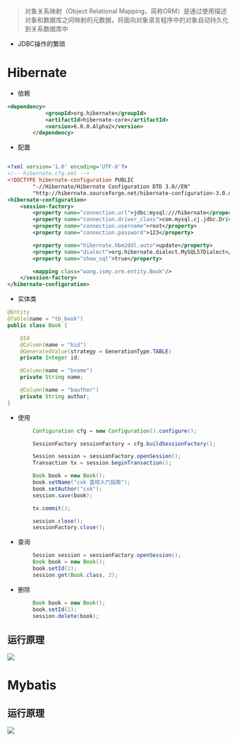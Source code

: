 >对象关系映射（Object Relational Mapping，简称ORM）是通过使用描述对象和数据库之间映射的元数据，将面向对象语言程序中的对象自动持久化到关系数据库中

- JDBC操作的繁琐

# Hibernate

- 依赖

```xml
<dependency>
            <groupId>org.hibernate</groupId>
            <artifactId>hibernate-core</artifactId>
            <version>6.0.0.Alpha2</version>
        </dependency>
```

- 配置

```xml

<?xml version='1.0' encoding='UTF-8'?>
<!-- hibernate.cfg.xml -->
<!DOCTYPE hibernate-configuration PUBLIC
        "-//Hibernate/Hibernate Configuration DTD 3.0//EN"
        "http://hibernate.sourceforge.net/hibernate-configuration-3.0.dtd">
<hibernate-configuration>
    <session-factory>
        <property name="connection.url">jdbc:mysql:///hibernate</property>
        <property name="connection.driver_class">com.mysql.cj.jdbc.Driver</property>
        <property name="connection.username">root</property>
        <property name="connection.password">123</property>

        <property name="hibernate.hbm2ddl.auto">update</property>
        <property name="dialect">org.hibernate.dialect.MySQL57Dialect</property>
        <property name="show_sql">true</property>

        <mapping class="wang.ismy.orm.entity.Book"/>
    </session-factory>
</hibernate-configuration>
```

- 实体类

```java
@Entity
@Table(name = "tb_book")
public class Book {

    @Id
    @Column(name = "bid")
    @GeneratedValue(strategy = GenerationType.TABLE)
    private Integer id;

    @Column(name = "bname")
    private String name;

    @Column(name = "bauthor")
    private String author;
}
```

- 使用

```java
        Configuration cfg = new Configuration().configure();

        SessionFactory sessionFactory = cfg.buildSessionFactory();

        Session session = sessionFactory.openSession();
        Transaction tx = session.beginTransaction();

        Book book = new Book();
        book.setName("cxk 篮球入门指南");
        book.setAuthor("cxk");
        session.save(book);

        tx.commit();

        session.close();
        sessionFactory.close();
```

- 查询

```java
        Session session = sessionFactory.openSession();
        Book book = new Book();
        book.setId(2);
        session.get(Book.class, 2);
```

- 删除

```java
        Book book = new Book();
        book.setId(2);
        session.delete(book);
```

## 运行原理

![](https://img-blog.csdn.net/20170921205322084?watermark/2/text/aHR0cDovL2Jsb2cuY3Nkbi5uZXQvcXFfMzY3NDgyNzg=/font/5a6L5L2T/fontsize/400/fill/I0JBQkFCMA==/dissolve/70/gravity/SouthEast)


# Mybatis

## 运行原理

![](https://img-blog.csdn.net/20150427151555111?watermark/2/text/aHR0cDovL2Jsb2cuY3Nkbi5uZXQvaml1cWl5dWxpYW5n/font/5a6L5L2T/fontsize/400/fill/I0JBQkFCMA==/dissolve/70/gravity/SouthEast)


